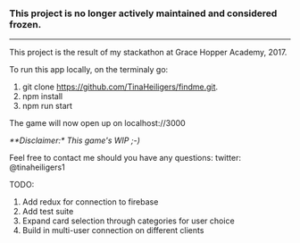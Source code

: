 ### This project is no longer actively maintained and considered frozen.

<hr></hr>

This project is the result of my stackathon at Grace Hopper Academy, 2017.

To run this app locally, on the terminaly go:

1. git clone https://github.com/TinaHeiligers/findme.git.
2. npm install
3. npm run start

The game will now open up on localhost://3000


_**Disclaimer:*_
_This game's WIP ;-)_

Feel free to contact me should you have any questions: twitter: @tinaheiligers1

TODO:
1. Add redux for connection to firebase
2. Add test suite
3. Expand card selection through categories for user choice
4. Build in multi-user connection on different clients
